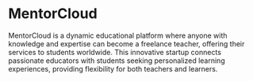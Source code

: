 # MentorCloud
MentorCloud is a dynamic educational platform where anyone with knowledge and expertise can become a freelance teacher, offering their services to students worldwide. This innovative startup connects passionate educators with students seeking personalized learning experiences, providing flexibility for both teachers and learners. 
